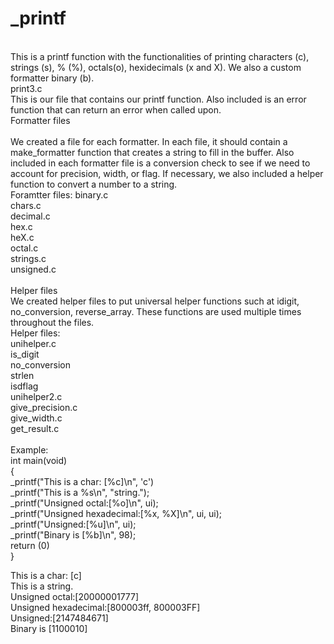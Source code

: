 # _printf 
<br />
This is a printf function with the functionalities of printing characters (c), strings (s), % (%), octals(o), hexidecimals (x and X). We also a custom formatter binary (b).
<br />
print3.c
<br />
This is our file that contains our printf function. Also included is an error function that can return an error when called upon.
<br />
Formatter files<br />
<br />
We created a file for each formatter. In each file, it should contain a make_formatter function that creates a string to fill in the buffer. Also included in each formatter file is a conversion check to see if we need to account for precision, width, or flag. If necessary, we also included a helper function to convert a number to a string. 
<br />
  Foramtter files:
    binary.c <br />
    chars.c <br />
    decimal.c <br />
    hex.c <br />
    heX.c <br />
    octal.c <br />
    strings.c <br />
    unsigned.c <br />
 <br /> 
Helper files
<br />
We created helper files to put universal helper functions such at idigit, no_conversion, reverse_array. These functions are used multiple times throughout the files.
<br />
  Helper files:<br />
    unihelper.c<br />
      is_digit<br />
      no_conversion<br />
      strlen<br />
      isdflag<br />
    unihelper2.c<br />
      give_precision.c<br />
      give_width.c<br />
      get_result.c<br />
<br />
Example:
<br />
int main(void)<br />
{<br />
  _printf("This is a char: [%c]\n", 'c')<br />
  _printf("This is a %s\n", "string.");<br />
  _printf("Unsigned octal:[%o]\n", ui);<br />
  _printf("Unsigned hexadecimal:[%x, %X]\n", ui, ui);<br />
  _printf("Unsigned:[%u]\n", ui);<br />
  _printf("Binary is [%b]\n", 98);<br />
  return (0)<br />
}<br />

This is a char: [c]<br />
This is a string.<br />
Unsigned octal:[20000001777]<br />
Unsigned hexadecimal:[800003ff, 800003FF]<br />
Unsigned:[2147484671]<br />
Binary is [1100010]<br />

